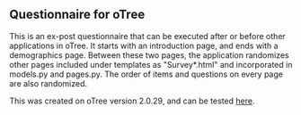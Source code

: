 ## Questionnaire for oTree

This is an ex-post questionnaire that can be executed after or before other applications in oTree.
It starts with an introduction page, and ends with a demographics page.
Between these two pages, the application randomizes other pages included under templates as "Survey*.html" and incorporated in models.py and pages.py.
The order of items and questions on every page are also randomized.

This was created on oTree version 2.0.29, and can be tested [here](https://otree-questionnaire.herokuapp.com "here").